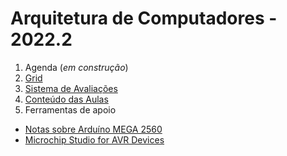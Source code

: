 # Arquitetura de Computadores - 2022.2

1. Agenda (*em construção*)
2. [Grid](arq_aulas/Grid_Arquitetura.md)
3. [Sistema de Avaliações](/./avaliacoes.md)
4. [Conteúdo das Aulas](arq_aulas.md)
5. Ferramentas de apoio
  * [Notas sobre Arduíno MEGA 2560](arduino.md)  
  * [Microchip Studio for AVR Devices](https://www.microchip.com/en-us/tools-resources/develop/microchip-studio#Downloads)  
  
